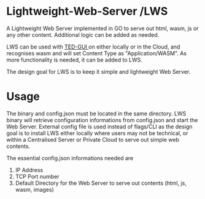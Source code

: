 # Lightweight-Web-Server /LWS
A Lightweight Web Server implemented in GO to serve out html, wasm, js or any other content. Additional logic can be added as needed.

LWS can be used with <a href="https://github.com/maxng07/ted-gui"> TED-GUI </a> on either locally or in the Cloud, and recognises wasm and will set Content Type as "Application/WASM". As more functionality is needed, it can be added to LWS. 

The design goal for LWS is to keep it simple and lightweight Web Server.

# Usage
The binary and config.json must be located in the same directory. LWS binary will retrieve configuration informations from config.json and start the Web Server. External config file is used instead of flags/CLI as the design goal is to install LWS either locally where users may not be technical, or within a Centralised Server or Private Cloud to serve out simple web contents.

The essential config.json informations needed are
1. IP Address
2. TCP Port number
3. Default Directory for the Web Server to serve out contents (html, js, wasm, images)


